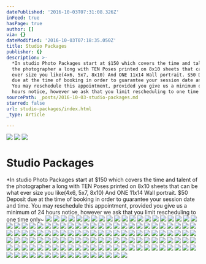 ```yaml
---
datePublished: '2016-10-03T07:31:08.326Z'
inFeed: true
hasPage: true
author: []
via: {}
dateModified: '2016-10-03T07:18:35.050Z'
title: Studio Packages
publisher: {}
description: >-
  *In studio Photo Packages start at $150 which covers the time and talent of
  the photographer a long with TEN Poses printed on 8x10 sheets that can be what
  ever size you like(4x6, 5x7, 8x10) And ONE 11x14 Wall portrait. $50 Deposit
  due at the time of booking in order to guarantee your session date and time.
  You may reschedule this appointment, provided you give us a minimum of 24
  hours notice, however we ask that you limit rescheduling to one time only~
sourcePath: _posts/2016-10-03-studio-packages.md
starred: false
url: studio-packages/index.html
_type: Article

---
```

![](https://the-grid-user-content.s3-us-west-2.amazonaws.com/76865094-c034-432b-937f-cf909624be35.jpg)
![](https://the-grid-user-content.s3-us-west-2.amazonaws.com/07c665be-4076-4434-9ee7-006dbe153576.jpg)
![](https://the-grid-user-content.s3-us-west-2.amazonaws.com/bb438901-4a4e-47b0-bb54-0b2d0abaf0ae.jpg)

# Studio Packages

\*In studio Photo Packages start at $150 which covers the time and talent of the photographer a long with TEN Poses printed on 8x10 sheets that can be what ever size you like(4x6, 5x7, 8x10) And ONE 11x14 Wall portrait. $50 Deposit due at the time of booking in order to guarantee your session date and time. You may reschedule this appointment, provided you give us a minimum of 24 hours notice, however we ask that you limit rescheduling to one time only~
![](https://the-grid-user-content.s3-us-west-2.amazonaws.com/a8c47159-5176-4600-8dfe-a5d2b9c56459.jpg)
![](https://the-grid-user-content.s3-us-west-2.amazonaws.com/3b46563d-8f89-421a-8bd0-6661ddcd3c5b.jpg)
![](https://the-grid-user-content.s3-us-west-2.amazonaws.com/4649c05f-6894-4886-9d88-ea9daad04055.jpg)
![](https://the-grid-user-content.s3-us-west-2.amazonaws.com/5aa0d0ca-9e9d-4c4f-87c2-3d5f9923b540.jpg)
![](https://the-grid-user-content.s3-us-west-2.amazonaws.com/0b922fbf-2bea-46d9-991c-fb68c9b2726d.jpg)
![](https://the-grid-user-content.s3-us-west-2.amazonaws.com/ce68faf5-926b-4da5-bd6b-587ddf482c67.jpg)
![](https://the-grid-user-content.s3-us-west-2.amazonaws.com/43d6b2a6-2b3e-4410-920e-794cfd89cc15.jpg)
![](https://the-grid-user-content.s3-us-west-2.amazonaws.com/8cbd2dcc-fd41-4ef4-ad78-7d68df214511.jpg)
![](https://the-grid-user-content.s3-us-west-2.amazonaws.com/5da96716-a4c5-49f5-91d8-ad99abe3e28b.jpg)
![](https://the-grid-user-content.s3-us-west-2.amazonaws.com/c7267031-ccd3-4972-9acc-4197d75c7a52.jpg)
![](https://the-grid-user-content.s3-us-west-2.amazonaws.com/a631dc70-b5a8-4a70-9c4d-6040f0281855.jpg)
![](https://the-grid-user-content.s3-us-west-2.amazonaws.com/fa3be220-3588-4a49-b596-ed4d559adcf9.jpg)
![](https://the-grid-user-content.s3-us-west-2.amazonaws.com/c9c94948-54c6-49b7-bcc9-4a632a05a0cb.jpg)
![](https://the-grid-user-content.s3-us-west-2.amazonaws.com/0f10f105-b22c-4a10-b15a-d7ae240d740b.jpg)
![](https://the-grid-user-content.s3-us-west-2.amazonaws.com/1401f825-9ce1-4fe5-aa6a-6a784751f444.jpg)
![](https://the-grid-user-content.s3-us-west-2.amazonaws.com/8e3bcae6-c8c8-4d19-8134-9bfba0a0a698.jpg)
![](https://the-grid-user-content.s3-us-west-2.amazonaws.com/ff0afcc8-0906-4fb7-be83-c4b804e31fe4.jpg)
![](https://the-grid-user-content.s3-us-west-2.amazonaws.com/fa27b920-49bb-4139-ac08-7508dc8f40b0.jpg)
![](https://the-grid-user-content.s3-us-west-2.amazonaws.com/fb7d4ea9-53f6-4160-a06d-c501d4d887cf.jpg)
![](https://the-grid-user-content.s3-us-west-2.amazonaws.com/fc2a5148-c1de-4235-a99f-ac7c219530ef.jpg)
![](https://the-grid-user-content.s3-us-west-2.amazonaws.com/e0883b14-77de-4c7f-b46e-5d1a7cee024c.jpg)
![](https://the-grid-user-content.s3-us-west-2.amazonaws.com/95ee6d90-bb42-42a2-b742-e6d40abf98b0.jpg)
![](https://the-grid-user-content.s3-us-west-2.amazonaws.com/71412f04-ac13-4893-b942-3133ad7ac7bf.jpg)
![](https://the-grid-user-content.s3-us-west-2.amazonaws.com/323ad810-5eb8-43b3-a4dd-2a90f7db891c.jpg)
![](https://the-grid-user-content.s3-us-west-2.amazonaws.com/c521bf36-faca-463a-a3a5-1d75c305582c.jpg)
![](https://the-grid-user-content.s3-us-west-2.amazonaws.com/fc43843a-6297-4fb7-9293-ff91b5c46665.jpg)
![](https://s3-us-west-2.amazonaws.com/the-grid-img/p/3dbcadeb33389a8b0af3628703922cfecb115d1f.jpg)
![](https://the-grid-user-content.s3-us-west-2.amazonaws.com/28eeb29a-ef7e-4cdc-b3cb-517366f1199c.jpg)
![](https://the-grid-user-content.s3-us-west-2.amazonaws.com/44f4053b-3124-4b5d-b851-135ba22c972e.jpg)
![](https://the-grid-user-content.s3-us-west-2.amazonaws.com/0fd64427-4dd1-4e10-94b7-fc76222c6be0.jpg)
![](https://the-grid-user-content.s3-us-west-2.amazonaws.com/71083c92-8502-4138-9ade-61274c9034ae.jpg)
![](https://the-grid-user-content.s3-us-west-2.amazonaws.com/ccc1cec7-e99c-4405-b30e-b0b661c688b2.jpg)
![](https://s3-us-west-2.amazonaws.com/the-grid-img/p/820b616696d90ba3add36293b0b3911adf2e69b6.jpg)
![](https://the-grid-user-content.s3-us-west-2.amazonaws.com/7416211c-f004-40e0-93ad-0766f8c7f5ac.jpg)
![](https://the-grid-user-content.s3-us-west-2.amazonaws.com/45a97f18-8038-40dd-b0b7-eefadd951790.jpg)
![](https://the-grid-user-content.s3-us-west-2.amazonaws.com/bf7a1b52-1794-4da3-a172-922545211016.jpg)
![](https://the-grid-user-content.s3-us-west-2.amazonaws.com/bf398965-154d-4ddc-b6cc-f8851e30a32c.jpg)
![](https://the-grid-user-content.s3-us-west-2.amazonaws.com/22ca7f00-8b6a-4bc7-b224-959b7244870a.jpg)
![](https://the-grid-user-content.s3-us-west-2.amazonaws.com/326d851f-c2e0-4f77-821c-31beba9deb7e.jpg)
![](https://the-grid-user-content.s3-us-west-2.amazonaws.com/51b15615-2c63-4976-863f-8e960069c2f6.jpg)
![](https://the-grid-user-content.s3-us-west-2.amazonaws.com/065921ee-09ae-4bbf-a5c9-ab123267a608.jpg)
![](https://the-grid-user-content.s3-us-west-2.amazonaws.com/ad18b8fa-1411-4ce7-8276-031b7dd9f033.jpg)
![](https://the-grid-user-content.s3-us-west-2.amazonaws.com/3fb2bf64-9240-4c54-955a-0eb8d4058697.jpg)
![](https://the-grid-user-content.s3-us-west-2.amazonaws.com/5a1a267e-f3c4-49e5-9721-7f6781099fed.jpg)
![](https://the-grid-user-content.s3-us-west-2.amazonaws.com/755ecb6a-8b7c-42e5-abbc-933575588e0e.jpg)
![](https://the-grid-user-content.s3-us-west-2.amazonaws.com/38ec859a-527c-4795-94a3-2b6cf7dc61af.jpg)
![](https://the-grid-user-content.s3-us-west-2.amazonaws.com/9fd33e22-5cbf-4ec4-8ff0-628ee9cd9a87.jpg)
![](https://s3-us-west-2.amazonaws.com/the-grid-img/p/c6bf958d0dfa1947389cf54a279e9f03093afe2b.jpg)
![](https://the-grid-user-content.s3-us-west-2.amazonaws.com/529e2d59-90de-4ff8-ba60-ec9b72cf0b09.jpg)
![](https://the-grid-user-content.s3-us-west-2.amazonaws.com/d68d2ce4-ac27-47d4-a1d7-ab069bc729ed.jpg)
![](https://the-grid-user-content.s3-us-west-2.amazonaws.com/864a785d-1672-46d6-8e0d-20adb3227fe2.jpg)
![](https://the-grid-user-content.s3-us-west-2.amazonaws.com/f456e5d1-7cc3-4689-82b3-b2442de4d31a.jpg)
![](https://the-grid-user-content.s3-us-west-2.amazonaws.com/d3367f37-1c4d-407e-917f-59a80f2d63dc.jpg)
![](https://the-grid-user-content.s3-us-west-2.amazonaws.com/80995dda-4722-4401-8031-3af5a382b74b.jpg)
![](https://the-grid-user-content.s3-us-west-2.amazonaws.com/973aca79-950b-4656-b4f0-e44259b00c60.jpg)
![](https://the-grid-user-content.s3-us-west-2.amazonaws.com/2770bd92-1650-49a8-a3dd-90eb5add30bf.jpg)
![](https://the-grid-user-content.s3-us-west-2.amazonaws.com/3ca1c09b-6873-475e-8df5-77150a18d464.jpg)
![](https://the-grid-user-content.s3-us-west-2.amazonaws.com/fecb88c9-391e-422a-a322-d309c3d9b06e.jpg)
![](https://the-grid-user-content.s3-us-west-2.amazonaws.com/6d50d57a-e913-4195-8992-f2a130dd49ed.jpg)
![](https://the-grid-user-content.s3-us-west-2.amazonaws.com/3341d9c6-ad6e-491b-bcd4-136b621bff1a.jpg)
![](https://the-grid-user-content.s3-us-west-2.amazonaws.com/303e1f30-0d01-4c04-8377-afe3e3b7331b.jpg)
![](https://the-grid-user-content.s3-us-west-2.amazonaws.com/38aeb9ad-44c9-43b3-bac2-4dd3ab85b49b.jpg)
![](https://the-grid-user-content.s3-us-west-2.amazonaws.com/9d022c2c-b165-4171-b0c2-862b55b3f6d3.jpg)
![](https://the-grid-user-content.s3-us-west-2.amazonaws.com/f754574b-7922-46ef-9bbb-1bf13b4f9d5c.jpg)
![](https://s3-us-west-2.amazonaws.com/the-grid-img/p/284830cc31078864289a7614da6cece157d6c881.jpg)
![](https://the-grid-user-content.s3-us-west-2.amazonaws.com/e823a80e-4d64-4024-86eb-b3071af575ba.jpg)
![](https://s3-us-west-2.amazonaws.com/the-grid-img/p/2c4fb011f66bf9b4c0a80dcf816b77a34eab9f11.jpg)
![](https://the-grid-user-content.s3-us-west-2.amazonaws.com/0f3c2dd3-ee8f-49cc-bebf-7fcce2e5913a.jpg)
![](https://s3-us-west-2.amazonaws.com/the-grid-img/p/aaf7e16c9ad37f83f75496da824a96995217506e.jpg)
![](https://s3-us-west-2.amazonaws.com/the-grid-img/p/64ecd147c3ec227160faf32f9656f23b457705ae.jpg)
![](https://s3-us-west-2.amazonaws.com/the-grid-img/p/f7cecc00b8386b8009e580ad8edf103a237516f0.jpg)
![](https://the-grid-user-content.s3-us-west-2.amazonaws.com/c4118842-091e-446f-aa9f-9c540cabeff5.jpg)
![](https://the-grid-user-content.s3-us-west-2.amazonaws.com/52bf63d3-13c6-44c7-a5ce-b96c3f51be8f.jpg)
![](https://the-grid-user-content.s3-us-west-2.amazonaws.com/d2ffa8da-74a1-41dc-bc09-bf57822606f6.jpg)
![](https://the-grid-user-content.s3-us-west-2.amazonaws.com/a5d155ce-b6bc-47ad-9dce-88a6d2a9aee0.jpg)
![](https://s3-us-west-2.amazonaws.com/the-grid-img/p/f5d6b48df730ec4af8a931e45308ba2a557c08de.jpg)
![](https://s3-us-west-2.amazonaws.com/the-grid-img/p/d00e94b00dc2e085a50ea7355ff7b1051a786a34.jpg)
![](https://s3-us-west-2.amazonaws.com/the-grid-img/p/9b7212030deed7ab808a6d7c46b0cc0ecf52bbba.jpg)
![](https://s3-us-west-2.amazonaws.com/the-grid-img/p/fac1c8269bbba48b102aa637f6eca3a9095989d0.jpg)
![](https://s3-us-west-2.amazonaws.com/the-grid-img/p/2a645b5d70b4a35183a75ed4b1d61fd5b541ecc1.jpg)
![](https://the-grid-user-content.s3-us-west-2.amazonaws.com/1cc324d0-2987-4167-a95a-a2195b4b5d3d.jpg)
![](https://the-grid-user-content.s3-us-west-2.amazonaws.com/b86e8e6c-e072-442e-bf1e-ea9bc96e5513.jpg)
![](https://the-grid-user-content.s3-us-west-2.amazonaws.com/063ed57b-fd07-46b3-8028-aba68ddea36c.jpg)
![](https://the-grid-user-content.s3-us-west-2.amazonaws.com/d0a3b9df-d7c0-4ce6-b16c-f282d3e0f88e.jpg)
![](https://the-grid-user-content.s3-us-west-2.amazonaws.com/9960d573-6046-41e2-b0b3-c439b671c8ec.jpg)
![](https://the-grid-user-content.s3-us-west-2.amazonaws.com/9011d7f7-29ef-4613-9f82-9e99d512ff2b.jpg)
![](https://the-grid-user-content.s3-us-west-2.amazonaws.com/91c1590e-f04c-4e48-8cf5-0cab9c17aebd.jpg)
![](https://the-grid-user-content.s3-us-west-2.amazonaws.com/1e16fae9-4613-466c-9d20-035c4092c07c.jpg)
![](https://the-grid-user-content.s3-us-west-2.amazonaws.com/99818805-36b0-4b3f-a8dd-7051fcaeed3a.jpg)
![](https://s3-us-west-2.amazonaws.com/the-grid-img/p/9190ef29ec4b42dc15e9a0b4c1c43768fdf2a510.jpg)
![](https://s3-us-west-2.amazonaws.com/the-grid-img/p/fab082b5fc2c82aaebf3e699ea1e5a14e38dc681.jpg)
![](https://s3-us-west-2.amazonaws.com/the-grid-img/p/ff8a0d30e9ca4cced6a6d458d8cb2583e5d5caa2.jpg)
![](https://s3-us-west-2.amazonaws.com/the-grid-img/p/9509cba3bb37986582955efa672eaeb3718c8854.jpg)
![](https://s3-us-west-2.amazonaws.com/the-grid-img/p/22c749089df022c69352f9fdbe5d4b1f63f87c09.jpg)
![](https://s3-us-west-2.amazonaws.com/the-grid-img/p/85a3c10590d24df51c09289c7e66f56be54f22b2.jpg)
![](https://the-grid-user-content.s3-us-west-2.amazonaws.com/c7b194b8-1e93-47f5-8667-6988a8ad1865.jpg)
![](https://s3-us-west-2.amazonaws.com/the-grid-img/p/4a30c37a70e9900fa95b1b181f938d437f7c2652.jpg)
![](https://s3-us-west-2.amazonaws.com/the-grid-img/p/9ca62b3410045bda8d692e91e9709c13bd1c968a.jpg)
![](https://s3-us-west-2.amazonaws.com/the-grid-img/p/3005cab232be82b38e2d062e834988efb40362ce.jpg)
![](https://s3-us-west-2.amazonaws.com/the-grid-img/p/b9a45f25f5fd2f00a2bf53b5179ed8e6a6c10b2d.jpg)
![](https://s3-us-west-2.amazonaws.com/the-grid-img/p/7c7f2890b0b243a90b6ad98d1ca03dd79f707e87.jpg)
![](https://s3-us-west-2.amazonaws.com/the-grid-img/p/27de2cdf1800b72f969fad18d830258fd317ffe7.jpg)
![](https://s3-us-west-2.amazonaws.com/the-grid-img/p/4074d3a1d352ba1aace23eacc8db890344f54231.jpg)
![](https://s3-us-west-2.amazonaws.com/the-grid-img/p/37a16a80334c940743920da8a6418043ed425589.jpg)
![](https://s3-us-west-2.amazonaws.com/the-grid-img/p/466b0437ad28e8f19e92aeac44ae634ddad937fb.jpg)
![](https://imgflo.herokuapp.com/graph/2b2431f8e7ba7b0/e207af90583b2bc9b2f4212f8914b5a6/croprotate.jpg?cropheight=1429&cropwidth=922&degrees=0&input=https%3A%2F%2Fs3-us-west-2.amazonaws.com%2Fthe-grid-img%2Fp%2Fbc361915a6aa9d5980ec728f3b576ad839400220.jpg&x=2&y=0)
![](https://s3-us-west-2.amazonaws.com/the-grid-img/p/f4a7184b2e69149016e2124a2e186243701a5d46.jpg)
![](https://s3-us-west-2.amazonaws.com/the-grid-img/p/d723a793d7b921cae6cc696025a14d18c20d3967.jpg)
![](https://the-grid-user-content.s3-us-west-2.amazonaws.com/539a36b1-b746-4c34-b0c9-62e9b405d5b6.jpg)
![](https://the-grid-user-content.s3-us-west-2.amazonaws.com/3fbddb00-51bc-4536-afbe-c019385d1588.jpg)
![](https://the-grid-user-content.s3-us-west-2.amazonaws.com/b97d00b9-33d3-44e7-be00-efa1eb24f555.jpg)
![](https://imgflo.herokuapp.com/graph/2b2431f8e7ba7b0/4f94fac83605876f621b7b6ed4c97902/croprotate.jpg?cropheight=949&cropwidth=1388&degrees=0&input=https%3A%2F%2Fthe-grid-user-content.s3-us-west-2.amazonaws.com%2F2263c207-3b30-428e-a1eb-29c378f3f291.jpg&x=20&y=0)
![](https://imgflo.herokuapp.com/graph/2b2431f8e7ba7b0/da955db1955e99a28a191e9dee7e5949/croprotate.jpg?cropheight=929&cropwidth=1388&degrees=0&input=https%3A%2F%2Fthe-grid-user-content.s3-us-west-2.amazonaws.com%2F247aa394-b466-476c-8444-237e3478cbef.jpg&x=20&y=12)
![](https://the-grid-user-content.s3-us-west-2.amazonaws.com/e70bb5b2-00c1-4e8e-bd5a-bc358b3bbd46.jpg)
![](https://the-grid-user-content.s3-us-west-2.amazonaws.com/b7b11c6b-d5dc-4fff-81b5-d5cb2f6d8699.jpg)
![](https://the-grid-user-content.s3-us-west-2.amazonaws.com/1c41ed6f-b4ee-4744-80e7-35a624bdce37.jpg)
![](https://the-grid-user-content.s3-us-west-2.amazonaws.com/04bafa8d-b7e6-4f50-824b-640f9eac5924.jpg)
![](https://the-grid-user-content.s3-us-west-2.amazonaws.com/f9592763-929f-401f-8e6d-4c8806eb0565.jpg)
![](https://the-grid-user-content.s3-us-west-2.amazonaws.com/58360da4-5672-435f-b1fe-0bda1479c846.jpg)
![](https://the-grid-user-content.s3-us-west-2.amazonaws.com/886ceb2a-0483-43d2-a9ce-4d62f04bba4e.jpg)
![](https://the-grid-user-content.s3-us-west-2.amazonaws.com/83d63077-6eb3-490f-a917-88b222fcb735.jpg)
![](https://the-grid-user-content.s3-us-west-2.amazonaws.com/c62c45c6-84a9-40e6-8a74-10cf00e4f4a7.jpg)
![](https://the-grid-user-content.s3-us-west-2.amazonaws.com/efc7bb52-b3bf-4122-a38a-73bdea74ab21.jpg)
![](https://the-grid-user-content.s3-us-west-2.amazonaws.com/75d80eba-591e-42ec-aa55-6033b58b526e.jpg)
![](https://the-grid-user-content.s3-us-west-2.amazonaws.com/e6d55fd6-5ea5-48da-916b-19b12618d188.jpg)
![](https://the-grid-user-content.s3-us-west-2.amazonaws.com/2dbdcf20-10d9-4629-990d-bd664811007a.jpg)
![](https://the-grid-user-content.s3-us-west-2.amazonaws.com/5d1653d9-8ab7-47c7-bc72-ee1ba5049df9.jpg)
![](https://the-grid-user-content.s3-us-west-2.amazonaws.com/2a4e51ed-ed0e-4a52-abdd-77aabd48c9da.jpg)
![](https://the-grid-user-content.s3-us-west-2.amazonaws.com/351e3c58-7e04-49da-bef8-514b1e2ab8e3.jpg)
![](https://the-grid-user-content.s3-us-west-2.amazonaws.com/fb27f223-2975-478b-9f31-235822590657.jpg)
![](https://the-grid-user-content.s3-us-west-2.amazonaws.com/14c2da40-eb73-4631-b45a-3bc0a98f63c6.jpg)
![](https://the-grid-user-content.s3-us-west-2.amazonaws.com/576ab4f8-c7e9-4482-ade8-bfa46ccc436c.jpg)
![](https://the-grid-user-content.s3-us-west-2.amazonaws.com/23ffe13b-f0bc-488e-b003-da4c438c6ae9.jpg)
![](https://the-grid-user-content.s3-us-west-2.amazonaws.com/a4c88abf-87b8-4f29-9de8-0a192b3764f6.jpg)
![](https://the-grid-user-content.s3-us-west-2.amazonaws.com/2a2b5d9c-e0ca-4c1a-bea5-b2ab8f8257cf.jpg)
![](https://the-grid-user-content.s3-us-west-2.amazonaws.com/75d857a8-e839-432d-ac41-05a617bf1487.jpg)